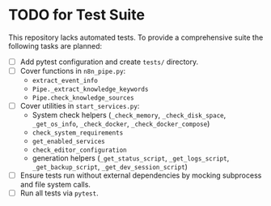 # TODO for Test Suite

This repository lacks automated tests. To provide a comprehensive suite the following tasks are planned:

- [ ] Add pytest configuration and create `tests/` directory.
- [ ] Cover functions in `n8n_pipe.py`:
  - `extract_event_info`
  - `Pipe._extract_knowledge_keywords`
  - `Pipe.check_knowledge_sources`
- [ ] Cover utilities in `start_services.py`:
  - System check helpers (`_check_memory`, `_check_disk_space`, `_get_os_info`, `_check_docker`, `_check_docker_compose`)
  - `check_system_requirements`
  - `get_enabled_services`
  - `check_editor_configuration`
  - generation helpers (`_get_status_script`, `_get_logs_script`, `_get_backup_script`, `_get_dev_session_script`)
- [ ] Ensure tests run without external dependencies by mocking subprocess and file system calls.
- [ ] Run all tests via `pytest`.
